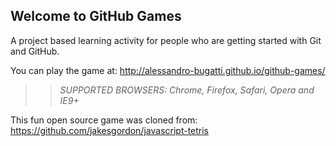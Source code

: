 ## Welcome to GitHub Games

A project based learning activity for people who are getting started with Git and GitHub.

You can play the game at: http://alessandro-bugatti.github.io/github-games/

>> _*SUPPORTED BROWSERS*: Chrome, Firefox, Safari, Opera and IE9+_

This fun open source game was cloned from: https://github.com/jakesgordon/javascript-tetris
